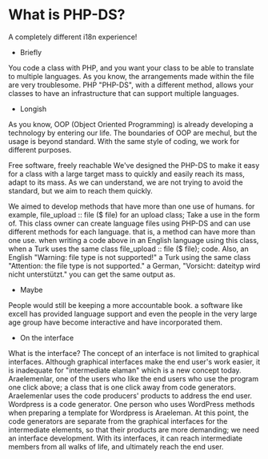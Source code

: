 # What is PHP-DS?
A completely different i18n experience!
* Briefly

You code a class with PHP, and you want your class to be able to translate to multiple languages. As you know, the arrangements made within the file are very troublesome. PHP "PHP-DS", with a different method, allows your classes to have an infrastructure that can support multiple languages.

* Longish

As you know, OOP (Object Oriented Programming) is already developing a technology by entering our life. The boundaries of OOP are mechul, but the usage is beyond standard. With the same style of coding, we work for different purposes.

Free software, freely reachable We've designed the PHP-DS to make it easy for a class with a large target mass to quickly and easily reach its mass, adapt to its mass. As we can understand, we are not trying to avoid the standard, but we aim to reach them quickly.

We aimed to develop methods that have more than one use of humans. for example, file_upload :: file ($ file) for an upload class; Take a use in the form of. This class owner can create language files using PHP-DS and can use different methods for each language. that is, a method can have more than one use. when writing a code above in an English language using this class, when a Turk uses the same class file_upload :: file ($ file); code. Also, an English "Warning: file type is not supported!" a Turk using the same class "Attention: the file type is not supported." a German, "Vorsicht: dateityp wird nicht unterstützt." you can get the same output as.

* Maybe

People would still be keeping a more accountable book. a software like excell has provided language support and even the people in the very large age group have become interactive and have incorporated them.

* On the interface

What is the interface? The concept of an interface is not limited to graphical interfaces. Although graphical interfaces make the end user's work easier, it is inadequate for "intermediate elaman" which is a new concept today. Araelemenlar, one of the users who like the end users who use the program one click above; a class that is one click away from code generators. Araelemenlar uses the code producers' products to address the end user. Wordpress is a code generator. One person who uses WordPress methods when preparing a template for Wordpress is Araeleman. At this point, the code generators are separate from the graphical interfaces for the intermediate elements, so that their products are more demanding; we need an interface development. With its interfaces, it can reach intermediate members from all walks of life, and ultimately reach the end user.
